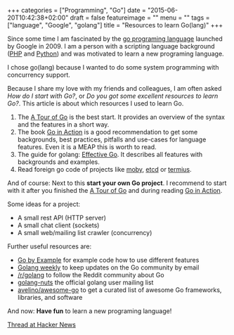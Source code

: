+++
categories = ["Programming", "Go"]
date = "2015-06-20T10:42:38+02:00"
draft = false
featureimage = ""
menu = ""
tags = ["language", "Google", "golang"]
title = "Resources to learn Go(lang)"
+++

Since some time I am fascinated by the [go programing language](https://golang.org/) launched by Google in 2009.
I am a person with a scripting language background ([PHP](https://php.net/) and [Python](https://www.python.org/)) and was motivated to learn a new programing language.

I chose go(lang) because I wanted to do some system programming with concurrency support.

Because I share my love with my friends and colleagues, I am often asked *How do I start with Go?*, or *Do you got some excellent resources to learn Go?*.
This article is about which resources I used to learn Go.

<!--more-->

1. The [A Tour of Go](https://tour.golang.org/) is the best start. It provides an overview of the syntax and the features in a short way.
2. The book [Go in Action](https://www.goinactionbook.com/) is a good recommendation to get some backgrounds, best practices, pitfalls and use-cases for language features. Even it is a MEAP this is worth to read.
3. The guide for golang: [Effective Go](https://golang.org/doc/effective_go.html). It describes all features with backgrounds and examples.
4. Read foreign go code of projects like [moby](https://github.com/moby/moby), [etcd](https://github.com/etcd-io/etcd) or [termius](https://github.com/kelseyhightower/terminus).

And of course: Next to this **start your own Go project**.
I recommend to start with it after you finished the [A Tour of Go](https://tour.golang.org/) and during reading [Go in Action](https://www.goinactionbook.com/).

Some ideas for a project:

* A small rest API (HTTP server)
* A small chat client (sockets)
* A small web/mailing list crawler (concurrency)

Further useful resources are:

* [Go by Example](https://gobyexample.com/) for example code how to use different features
* [Golang weekly](https://golangweekly.com/) to keep updates on the Go community by email
* [/r/golang](https://www.reddit.com/r/golang) to follow the Reddit community about Go
* [golang-nuts](https://groups.google.com/forum/#!forum/golang-nuts) the official golang user mailing list
* [avelino/awesome-go](https://github.com/avelino/awesome-go) to get a curated list of awesome Go frameworks, libraries, and software

And now: **Have fun** to learn a new programing language!

[Thread at Hacker News](https://news.ycombinator.com/item?id=9751121)

